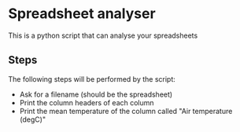 # Spreadsheet analyser
This is a python script that can analyse your spreadsheets
## Steps
The following steps will be performed by the script:
- Ask for a filename (should be the spreadsheet)
- Print the column headers of each column
- Print the mean temperature of the column called "Air temperature (degC)"
